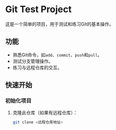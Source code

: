 
# Git Test Project

这是一个简单的项目，用于测试和练习Git的基本操作。

## 功能

- 熟悉Git命令，如`add`、`commit`、`push`和`pull`。
- 测试分支管理操作。
- 练习与远程仓库的交互。

## 快速开始

### 初始化项目

1. 克隆此仓库（如果有远程仓库）：
   ```bash
   git clone <远程仓库地址>


